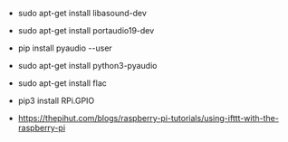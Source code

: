 - sudo apt-get install libasound-dev
- sudo apt-get install portaudio19-dev
- pip install pyaudio --user
- sudo apt-get install python3-pyaudio
- sudo apt-get install flac
- pip3 install RPi.GPIO

- https://thepihut.com/blogs/raspberry-pi-tutorials/using-ifttt-with-the-raspberry-pi